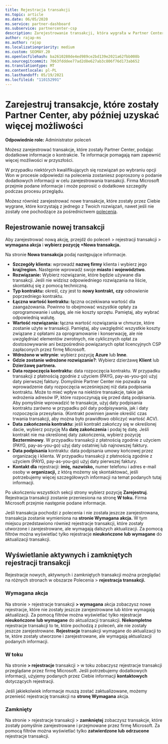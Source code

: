 ```yaml
---
title: Rejestracja transakcji
ms.topic: article
ms.date: 06/05/2020
ms.service: partner-dashboard
ms.subservice: partnercenter-csp
description: Zarejestrowanie transakcji, która wygrała w Partner Center, ułatwia firmie Microsoft zapewnienie większej liczby możliwości w przyszłości.
author: rajap-ms
ms.author: rajap
ms.localizationpriority: medium
ms.custom: SEOMAY.20
ms.openlocfilehash: ba2610280de4ed989ce2bd139e2021a62fbb008b
ms.sourcegitcommit: 7063fdddee77ad2d8e627ab3c806f76d173ab652
ms.translationtype: MT
ms.contentlocale: pl-PL
ms.lasthandoff: 05/19/2021
ms.locfileid: "110152991"
---
```

# <a name="register-deals-youve-won-in-partner-center-so-you-can-get-more-opportunities-later"></a>Zarejestruj transakcje, które zostały Partner Center, aby później uzyskać więcej możliwości

**Odpowiednie role:** Administrator poleceń

Możesz zarejestrować transakcje, które zostały Partner Center, podając dodatkowe informacje o kontrakcie. Te informacje pomagają nam zapewnić więcej możliwości w przyszłości.

W przypadku niektórych kwalifikujących  się [](manage-leads.md)rozwiązań po wybraniu opcji Won w procesie odpowiedzi na polecenia zostaniesz poproszony o podanie dodatkowych informacji w celu zarejestrowania transakcji. Firma Microsoft przejmie podane informacje i może poprosić o dodatkowe szczegóły podczas procesu przeglądu.

Możesz również zarejestrować nowe transakcje, które zostały przez Ciebie wygrane, które korzystają z jednego z Twoich rozwiązań, nawet jeśli nie zostały one pochodzące za pośrednictwem [polecenia](referrals.md). 

## <a name="register-a-new-deal"></a>Rejestrowanie nowej transakcji

Aby zarejestrować nową akcję, przejdź do poleceń > rejestracji transakcji > **wymagana akcja** i **wybierz pozycję +Nowa transakcja.**

Na stronie **Nowa transakcja** podaj następujące informacje.

- **Szczegóły klienta:** wprowadź **nazwę firmy** klienta i wybierz jego **kraj/region.** Następnie wprowadź swoje **miasto i** **województwo**.
- **Rozwiązanie:** Wybierz rozwiązanie, które będzie używane dla transakcji. Jeśli nie widzisz odpowiedniego rozwiązania na liście, skontaktuj się z pomocą techniczną.
- **Typ kontraktu:** określ, czy jest to **nowy kontrakt,** **czy** odnowienie poprzedniego kontraktu.
- **Łączna wartość kontraktu:** łączna oczekiwana wartość dla zaangażowania. Powinno to obejmować wszystkie opłaty za oprogramowanie i usługę, ale nie koszty sprzętu. Pamiętaj, aby wybrać odpowiednią walutę.
- **Wartość rozwiązania:** łączna wartość rozwiązania w chmurze, które zostanie użyte w transakcji. Pamiętaj, aby uwzględnić wszystkie koszty związane z opłatami za oprogramowanie i konserwację, ale nie uwzględniać elementów zwrotnych, nie cyklicznych opłat za dostosowywanie ani bezpośrednio powiązanych opłat licencyjnych CSP zapłaconych przez firmę Microsoft.
- **Wdrożono w witrynie**: wybierz pozycję **Azure** lub **Inne**.
- **Gdzie zostanie wdrożone rozwiązanie?**: Wybierz dzierżawę **Klient** lub **Dzierżawę partnera.**
- **Data rozpoczęcia kontraktu:** data rozpoczęcia kontraktu. W przypadku transakcji z płatnością zgodnie z użyciem (PAYG, pay-as-you-go) użyj daty pierwszej faktury. Domyślnie Partner Center nie pozwala na wprowadzenie daty rozpoczęcia wcześniejszej niż data podpisania kontraktu. Może to mieć wpływ na niektóre transakcje, takie jak wdrożenia adresów IP, które rozpoczynają się przed datą podpisania. Aby pomyślnie wprowadzić te transakcje, użyj daty  podpisania kontraktu zarówno w przypadku pól daty podpisywania, jak i daty rozpoczęcia przesyłania. (Kontrakt powinien jawnie określić czas trwania transakcji, aby można było prawidłowo obliczyć wartość ACV).
- **Data zakończenia kontraktu:** jeśli kontrakt zakończy się w określonej dacie, wybierz pozycję Ma **datę zakończenia** i podaj tę datę. Jeśli kontrakt nie ma określonej daty zakończenia, wybierz pozycję **Bezterminowy**. W przypadku transakcji z płatnością zgodnie z użyciem (PAYG, pay-as-you-go) użyj daty ostatniej lub najnowszej faktury.
- **Data podpisania** kontraktu: data podpisania umowy końcowej przez organizację i klienta. W przypadku transakcji z płatnością zgodnie z użyciem (PAYG, pay-as-you-go) użyj daty pierwszej faktury.
- **Kontakt dla** rejestracji: **imię,** **nazwisko,** numer  telefonu i adres e-mail osoby w **organizacji,** z którą możemy się skontaktować, jeśli potrzebujemy więcej szczegółowych informacji na temat podanych tutaj informacji.

Po ukończeniu wszystkich sekcji strony wybierz pozycję **Zarejestruj**. Rejestracja transakcji zostanie przeniesiona na stronę **W toku.** Firma Microsoft przejmie następnie podane informacje.

Jeśli transakcja pochodzi z polecenia i nie została jeszcze zarejestrowana, transakcja zostanie wymieniona na **stronie Wymagana akcja.** W tym miejscu przedstawiono również rejestracje transakcji, które zostały utworzone i zarejestrowane, ale wymagają dalszych aktualizacji. Za pomocą filtrów można wyświetlać tylko rejestracje **nieukończone** **lub wymagane** do aktualizacji transakcji.

## <a name="viewing-active-and-closed-deal-registrations"></a>Wyświetlanie aktywnych i zamkniętych rejestracji transakcji

Rejestracje nowych, aktywnych i zamkniętych transakcji można przeglądać na różnych stronach w obszarze Polecenia > **rejestracja transakcji.**

### <a name="action-required"></a>Wymagana akcja

Na stronie > rejestracje transakcji **> wymagana** akcja zobaczysz nowe rejestracje, które nie zostały jeszcze zarejestrowane lub które wymagają aktualizacji. Za pomocą filtrów można wyświetlać tylko rejestracje **nieukończone** **lub wymagane** do aktualizacji transakcji. **Niekompletne** rejestracje transakcji to te, które pochodzą z poleceń, ale nie zostały jeszcze zarejestrowane. **Rejestracje** transakcji wymagane do aktualizacji to te, które zostały utworzone i zarejestrowane, ale wymagają aktualizacji podanych informacji.

### <a name="in-progress"></a>W toku

Na stronie **> rejestracje** transakcji > w toku zobaczysz rejestracje transakcji przeglądane przez firmę Microsoft. Jeśli potrzebujemy dodatkowych informacji, użyjemy podanych przez Ciebie informacji **kontaktowych** dotyczących rejestracji.

Jeśli jakiekolwiek informacje muszą zostać zaktualizowane, możemy przenieść rejestrację transakcji na **stronę Wymagana** akcja.

### <a name="closed"></a>Zamknięty

Na stronie > rejestracje transakcji > **zamkniętej** zobaczysz transakcje, które zostały pomyślnie zarejestrowane i przejmowane przez firmę Microsoft. Za pomocą filtrów można wyświetlać tylko **zatwierdzone lub** **odrzucone** rejestracje transakcji.

